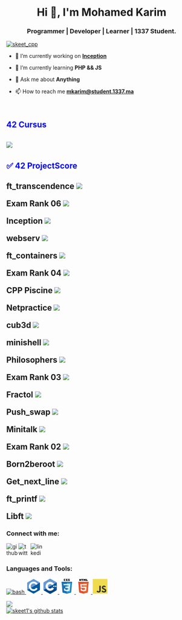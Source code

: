 <!--### Hi there, I'm Mohamed KARIM 
<img src="https://komarev.com/ghpvc/?username=skeet1&color=blueviolet" alt="skeet1">

<a style="color: #1C9CEA;" href="https://twitter.com/skeet_cpp">
  <img align="left" alt="skeet1's Twitter" width="22px" src="https://cdn.jsdelivr.net/npm/simple-icons@v3/icons/twitter.svg" />
</a>
<a href="https://linkedin.com/in/mrmohamedkarim/">
  <img align="left" alt="skeet1's Linkdein" width="22px" src="https://cdn.jsdelivr.net/npm/simple-icons@v3/icons/linkedin.svg" />
</a>
<a href="https://github.com/skeet1">
  <img align="left" alt="skeet1's Github" width="22px" src="https://cdn.jsdelivr.net/npm/simple-icons@v3/icons/github.svg" />
</a>
<br>
- 👋 Hi, I’m @skeet1 <br>
- 👀 I’m interested in Web Development <br>
- 🌱 I’m currently learning ... <br>
- 💞️ I’m looking to collaborate on ... <br>
- 📫 How to reach me ... <br>


skeet1/skeet1 is a ✨ special ✨ repository because its `README.md` (this file) appears on your GitHub profile.
You can click the Preview link to take a look at your changes.
--->
<h1 align="center">Hi 👋, I'm Mohamed Karim</h1>
<h3 align="center">Programmer | Developer | Learner | 1337 Student.</h3>



<p align="left"> <a href="https://twitter.com/skeet_cpp" target="blank"><img src="https://img.shields.io/twitter/follow/skeet_cpp?logo=twitter&style=for-the-badge" alt="skeet_cpp" /></a> </p>

- 🔭 I’m currently working on <a target="_blank" href="https://cdn.intra.42.fr/pdf/pdf/81656/en.subject.pdf">**Inception**</a>

- 🌱 I’m currently learning **PHP && JS**

- 💬 Ask me about **Anything**

- 📫 How to reach me **mkarim@student.1337.ma**
<br>
<h2 style="color: blue" > 42 Cursus <h2>
<img src="https://badge42.vercel.app/api/v2/cl1m14me3023709josybyutgw/stats?cursusId=21&coalitionId=76" /> 
<br>
  
<h2 style="color: blue"> ✅ 42 ProjectScore <h2>

  ft_transcendence <img src="https://badge42.vercel.app/api/v2/cl1m14me3023709josybyutgw/project/3192719" >
  <br>
  
  Exam Rank 06 <img src="https://badge42.vercel.app/api/v2/cl1m14me3023709josybyutgw/project/3192722" >
  <br>
    
  Inception <img src="https://badge42.vercel.app/api/v2/cl1m14me3023709josybyutgw/project/2916454" >
  <br>
  
  webserv <img src="https://badge42.vercel.app/api/v2/cl1m14me3023709josybyutgw/project/2916452" >
  <br>
  
 ft_containers <img src="https://badge42.vercel.app/api/v2/cl1m14me3023709josybyutgw/project/2974008" >
  <br>
  
Exam Rank 04 <img src="https://badge42.vercel.app/api/v2/cl1m14me3023709josybyutgw/project/2670956" >
  <br>
  
CPP Piscine <img src="https://badge42.vercel.app/api/v2/cl1m14me3023709josybyutgw/project/2698460" >
  <br>
  
Netpractice <img src="https://badge42.vercel.app/api/v2/cl1m14me3023709josybyutgw/project/2698460" >
  <br>

cub3d <img src="https://badge42.vercel.app/api/v2/cl1m14me3023709josybyutgw/project/2670962" >
  <br>

minishell <img src="https://badge42.vercel.app/api/v2/cl1m14me3023709josybyutgw/project/2590968" >
  <br>
  
Philosophers  <img src="https://badge42.vercel.app/api/v2/cl1m14me3023709josybyutgw/project/2588891" >
  <br>
  
Exam Rank 03 <img src="https://badge42.vercel.app/api/v2/cl1m14me3023709josybyutgw/project/2588892" >
  <br>
  
Fractol <img src="https://badge42.vercel.app/api/v2/cl1m14me3023709josybyutgw/project/2587625" >
  <br>
  
Push_swap <img src="https://badge42.vercel.app/api/v2/cl1m14me3023709josybyutgw/project/2552462" >
  <br>
  
Minitalk <img src="https://badge42.vercel.app/api/v2/cl1m14me3023709josybyutgw/project/2485812" >
  <br>
  
Exam Rank 02 <img src="https://badge42.vercel.app/api/v2/cl1m14me3023709josybyutgw/project/2447167">
  <br>
  
Born2beroot <img src="https://badge42.vercel.app/api/v2/cl1m14me3023709josybyutgw/project/2432845">
  <br>
  
Get_next_line <img src="https://badge42.vercel.app/api/v2/cl1m14me3023709josybyutgw/project/2406277">
  <br>
  
ft_printf <img src="https://badge42.vercel.app/api/v2/cl1m14me3023709josybyutgw/project/2406491">
  <br>
  
Libft <img src="https://badge42.vercel.app/api/v2/cl1m14me3023709josybyutgw/project/2395198">
  <br>
  
  <!--
  <img src="https://1337-readme.vercel.app/api/profile?cursus=42cursus&white=true&login=mkarim" />
<br> -->
  

  
<h3>Connect with me:</h3>

<a href="https://github.com/skeet1" target="_blank">
  <img align="left" alt="github" height="32" width="32" src="https://cdn.jsdelivr.net/npm/simple-icons@v6/icons/github.svg" />
</a>


<a href="https://twitter.com/skeet_cpp" target="_blank">
  <img align="left" alt="twitter" height="32" width="32" src="https://cdn.jsdelivr.net/npm/simple-icons@v6/icons/twitter.svg" />
</a>

<a href="https://linkedin.com/in/mrmohamedkarim" target="_blank">
  <img align="left" alt="linkedin" height="32" width="32" src="https://cdn.jsdelivr.net/npm/simple-icons@v6/icons/linkedin.svg" />
</a>


<br>
  
  
<br/>
<h3 align="left">Languages and Tools:</h3>
<p align="left"> <a href="https://www.gnu.org/software/bash/" target="_blank"> <img src="https://www.vectorlogo.zone/logos/gnu_bash/gnu_bash-icon.svg" alt="bash" width="40" height="40"/> </a> <a href="https://www.cprogramming.com/" target="_blank"> <img src="https://raw.githubusercontent.com/devicons/devicon/master/icons/c/c-original.svg" alt="c" width="40" height="40"/> </a> <a href="https://www.w3schools.com/cpp/" target="_blank"> <img src="https://raw.githubusercontent.com/devicons/devicon/master/icons/cplusplus/cplusplus-original.svg" alt="cplusplus" width="40" height="40"/> </a> <a href="https://www.w3schools.com/css/" target="_blank"> <img src="https://raw.githubusercontent.com/devicons/devicon/master/icons/css3/css3-original-wordmark.svg" alt="css3" width="40" height="40"/> </a> <a href="https://www.w3.org/html/" target="_blank"> <img src="https://raw.githubusercontent.com/devicons/devicon/master/icons/html5/html5-original-wordmark.svg" alt="html5" width="40" height="40"/> </a> <a href="https://developer.mozilla.org/en-US/docs/Web/JavaScript" target="_blank"> <img src="https://raw.githubusercontent.com/devicons/devicon/master/icons/javascript/javascript-original.svg" alt="javascript" width="40" height="40"/> </a> </p>

  
<a href="https://github.com/skeet1">
  <img align="center" src="https://github-readme-stats.vercel.app/api/top-langs/?username=skeet1&theme=gruvbox" />
</a>
<br>
<a href="https://github.com/skeet1">
 <img align="center" src="https://github-readme-stats.vercel.app/api?username=skeet1&show_icons=true&theme=gruvbox&line_height=40" alt="skeet1's github stats"/>
</a>

